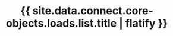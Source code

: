 ---
# -------------------------- #
#      ENDPOINT DETAILS      #
# -------------------------- #

product-type: "connect"
content-type: "api-endpoint"
endpoint: "loads"
key: "list-last-loads-for-account"
version: "4"


# -------------------------- #
#       METHOD DETAILS       #
# -------------------------- #

title: "{{ site.data.connect.core-objects.loads.list.title | flatify }}"
method: "get"
short-url: |
  /v4/{client_id}/loads
full-url: |
  {{ api.base-url }}{{ endpoint.short-url | flatify }}

short: "{{ site.data.connect.core-objects.loads.list.short | flatify }}"
description: |
  {% include note.html type="single-line" content="**This endpoint is in beta.**" %}

  {{ site.data.connect.core-objects.loads.list.description | flatify }}

  Responses from this endpoint are paginated. Every page, or result set, can contain up to 100 load attempt records. Refer to the [Arguments section](#{{ endpoint.key }}--arguments) for more info.


# ---------------------------- #
#  RATE LIMITING & PAGINATION  #
# ---------------------------- #

rate-limit-type: "jobs"
pagination: "100"


# -------------------------- #
#       METHOD ARGUMENTS     #
# -------------------------- #

## This depends on the method being used, and the type of endpoint.

arguments:
  - name: "client_id"
    required: true
    type: "path parameter"
    description: |
      A path parameter corresponding to the unique ID of a Stitch account.

      **Note**: The client ID must be associated with the provided access token.
    example-value: |
      116078

  - name: "page"
    required: false
    type: "path parameter"
    description: |
      A path parameter corresponding to the page of results to retrieve, adhering to the format `?page={page_number}`, where `{page_number}` is the number of the page to retrieve.

      Each results set, or page, can contain up to 100 load attempt records. This parameter is only required if you want to retrieve additional pages beyond the first 100 load attempt records. By default, a request to `{{ endpoint.short-url | flatify }}` is equivalent to a request for page `1` using this parameter.

      If an account contains more than 100 load attempt records, the response will include data about subsequent pages that can be used to retrieve them.

      Refer to the **Requests** tab for an example.
    example-value: |
      2


# -------------------------- #
#           RETURNS          #
# -------------------------- #

returns: |
  If successful, the API will return a status of <code class="api success">200 OK</code> and the following properties:

response-attributes:
  - name: "data"
    type: "array"
    description: |
      An array of [Load objects]({{ site.data.connect.core-objects.loads.object }}), one for each stream [TODO].

      **Note**: Load objects are returned in descending order by `source_id`.

  - name: "page"
    type: "integer"
    description: |
      The number of the current page of results. Each page of results can contain up to 100 load attempt records.
    example-value: |
      1

  - name: "total"
    type: "integer"
    description: |
      The total number of load attempt records in the result set.
    example-value: |
      5

  - name: "links"
    type: "object"
    description: |
      An object containing links to the next and previous pages of results.

      **Note**: This object will be empty if the result set contains less than 101 load attempt records, or `total < 101`.
    subattributes:
      - name: "next"
        type: "string"
        description: |
          A URL leading to the next paginated set of load attempt results. Use a subsequent `GET` request to this URL to retrieve the results for this page.

          Refer to the **Requests** tab for an example.
        example-value: |
          /v4/116078/loads?page=3

      - name: "previous"
        type: "string"
        description: |
          A URL leading to the previous paginated set of load attempt results. Use a subsequent `GET` request to this URL to retrieve the results for this page.

          Refer to the **Requests** tab for an example.
        example-value: |
          /v4/116078/loads?page=1


# ------------------------------ #
#   EXAMPLE REQUEST & RESPONSES  #
# ------------------------------ #

examples:
  - type: "Request"
    subexamples:
    - title: "Retrieving the first page of results"
      request-url: "{{ endpoint.short-url | flatify | strip_newlines }}"
      header: "{{ site.data.connect.request-headers.get.without-body | flatify }}"

    - title: "Retrieving the second page of results"
      request-url: "{{ endpoint.short-url | flatify | strip_newlines }}?page=2"
      header: "{{ site.data.connect.request-headers.get.without-body | flatify }}"

  - type: "Response"
    language: "json"
    subexamples:
      - title: "Result set with less than 100 load attempt records"
        code: |
          {
             "data":[
                {
                   "stitch_client_id":116078,
                   "source_name":"recurly",
                   "stream_name":"accounts",
                   "last_batch_loaded_at":null,
                   "error_state":{
                      "notification_data":{
                         "message":"establish a connection to your data warehouse",
                         "exception_message":"establish a connection to your data warehouse",
                         "warehouse_error_code":500151,
                         "error":"LOADER_WAREHOUSE_ERROR",
                         "new_column":null,
                         "status":"ERROR",
                         "warehouse_sql_state":"HY000",
                         "action":"get-connection",
                         "warehouse_message":"[Simba][SparkJDBCDriver](500151) Error setting/closing session: Open Session Error.",
                         "column":null
                      },
                      "exception_chain":[
                         {
                            "class":"clojure.lang.ExceptionInfo",
                            "message":"establish a connection to your data warehouse",
                            "chain_sequence_num":0,
                            "action":"get-connection"
                         }
                      ]
                   }
                },
                {
                   "stitch_client_id":116078,
                   "source_name":"heroku_1",
                   "stream_name":"customers",
                   "last_batch_loaded_at":"2020-06-23T15:14:59Z",
                   "error_state":null
                }
             ],
             "page":1,
             "total"2,
             "links":{}
          }

      - title: "Result set with more than 100 load attempt records"
        code: |
          {
             "data":[
                {
                   "stitch_client_id":116078,
                   "source_name":"recurly",
                   "stream_name":"accounts",
                   "last_batch_loaded_at":null,
                   "error_state":{
                      "notification_data":{
                         "message":"establish a connection to your data warehouse",
                         "exception_message":"establish a connection to your data warehouse",
                         "warehouse_error_code":500151,
                         "error":"LOADER_WAREHOUSE_ERROR",
                         "new_column":null,
                         "status":"ERROR",
                         "warehouse_sql_state":"HY000",
                         "action":"get-connection",
                         "warehouse_message":"[Simba][SparkJDBCDriver](500151) Error setting/closing session: Open Session Error.",
                         "column":null
                      },
                      "exception_chain":[
                         {
                            "class":"clojure.lang.ExceptionInfo",
                            "message":"establish a connection to your data warehouse",
                            "chain_sequence_num":0,
                            "action":"get-connection"
                         }
                      ]
                   }
                },
                {
                   "stitch_client_id":116078,
                   "source_name":"heroku_1",
                   "stream_name":"customers",
                   "last_batch_loaded_at":"2020-06-23T15:14:59Z",
                   "error_state":null
                },
                [...]
             ],
              "page": 1,
              "total": 102,
              "links": {
                "next": "/v4/116078/loads?page=2"
              }
            }

  - type: "Errors"
    # Included only if there are errors for the endpoint
    # The errors live in: _data/connect/response-codes/loads.yml
---